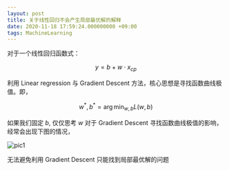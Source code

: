 ```yaml
---
layout: post
title: 关于线性回归不会产生局部最优解的解释
date: 2020-11-18 17:59:24.000000000 +09:00
tags: MachineLearning
---
```


对于一个线性回归函数式：

$$
y = b + w\cdot x_{cp}
$$

利用 Linear regression 与 Gradient Descent 方法，核心思想是寻找函数曲线极值。即，

$$
w^*,b^* = \arg\min_{w, b}L(w, b)
$$

如果我们固定 $b$, 仅仅思考 $w$ 对于 Gradient Descent 寻找函数曲线极值的影响，经常会出现下图的情况，

![pic1](/assets/202006/2020-06-26-23-00-53.png) 

无法避免利用 Gradient Descent 只能找到局部最优解的问题
